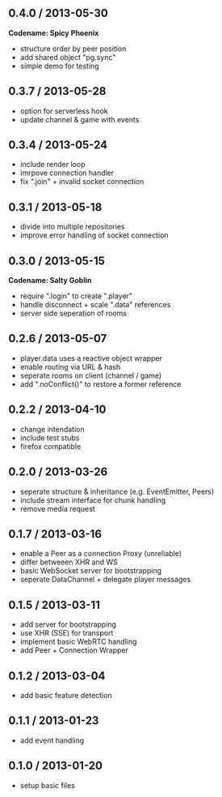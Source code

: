 ## 0.4.0 / 2013-05-30

__Codename: Spicy Phoenix__

* structure order by peer position
* add shared object "pg.sync"
* simple demo for testing


## 0.3.7 / 2013-05-28

* option for serverless hook
* update channel & game with events


## 0.3.4 / 2013-05-24

* include render loop
* imrpove connection handler
* fix ".join" + invalid socket connection


## 0.3.1 / 2013-05-18

* divide into multiple repositories
* improve error handling of socket connection


## 0.3.0 / 2013-05-15

__Codename: Salty Goblin__

* require ".login" to create ".player"
* handle disconnect + scale ".data" references
* server side seperation of rooms


## 0.2.6 / 2013-05-07

* player.data uses a reactive object wrapper
* enable routing via URL & hash
* seperate rooms on client (channel / game)
* add ".noConflict()" to restore a former reference


## 0.2.2 / 2013-04-10

* change intendation
* include test stubs
* firefox compatible


## 0.2.0 / 2013-03-26

* seperate structure & inheritance (e.g. EventEmitter, Peers)
* include stream interface for chunk handling
* remove media request


## 0.1.7 / 2013-03-16

* enable a Peer as a connection Proxy (unreliable)
* differ betweeen XHR and WS
* basic WebSocket server for bootstrapping
* seperate DataChannel + delegate player messages


## 0.1.5 / 2013-03-11

* add server for bootstrapping
* use XHR (SSE) for transport
* implement basic WebRTC handling
* add Peer + Connection Wrapper


## 0.1.2 / 2013-03-04

* add basic feature detection


## 0.1.1 / 2013-01-23

* add event handling


## 0.1.0 / 2013-01-20

* setup basic files
